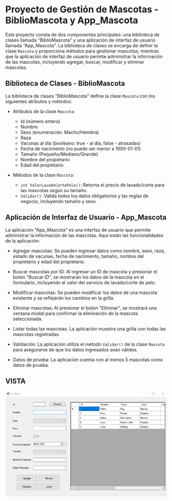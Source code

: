 # Proyecto de Gestión de Mascotas - BiblioMascota y App_Mascota

Este proyecto consta de dos componentes principales: una biblioteca de clases llamada "BiblioMascota" y una aplicación de interfaz de usuario llamada "App_Mascota". La biblioteca de clases se encarga de definir la clase `Mascota` y proporciona métodos para gestionar mascotas, mientras que la aplicación de interfaz de usuario permite administrar la información de las mascotas, incluyendo agregar, buscar, modificar y eliminar mascotas.

## Biblioteca de Clases - BiblioMascota

La biblioteca de clases "BiblioMascota" define la clase `Mascota` con los siguientes atributos y métodos:

- Atributos de la clase `Mascota`:
  - Id (número entero)
  - Nombre
  - Sexo (enumeración: Macho/Hembra)
  - Raza
  - Vacunas al día (booleano: true - al día, false - atrasadas)
  - Fecha de nacimiento (no puede ser menor a 1900-01-01)
  - Tamaño (Pequeño/Mediano/Grande)
  - Nombre del propietario
  - Edad del propietario

- Métodos de la clase `Mascota`:
  - `int ValorLavadoCortePelo()`: Retorna el precio de lavado/corte para las mascotas según su tamaño.
  - `Validar()`: Valida todos los datos obligatorios y las reglas de negocio, incluyendo tamaño y sexo.

## Aplicación de Interfaz de Usuario - App_Mascota

La aplicación "App_Mascota" es una interfaz de usuario que permite administrar la información de las mascotas. Aquí están las funcionalidades de la aplicación:

- Agregar mascotas: Se pueden ingresar datos como nombre, sexo, raza, estado de vacunas, fecha de nacimiento, tamaño, nombre del propietario y edad del propietario.

- Buscar mascotas por ID: Al ingresar un ID de mascota y presionar el botón "Buscar ID", se mostrarán los datos de la mascota en el formulario, incluyendo el valor del servicio de lavado/corte de pelo.

- Modificar mascotas: Se pueden modificar los datos de una mascota existente y se reflejarán los cambios en la grilla.

- Eliminar mascotas: Al presionar el botón "Eliminar", se mostrará una ventana modal para confirmar la eliminación de la mascota seleccionada.

- Listar todas las mascotas: La aplicación muestra una grilla con todas las mascotas registradas.

- Validación: La aplicación utiliza el método `Validar()` de la clase `Mascota` para asegurarse de que los datos ingresados sean válidos.

- Datos de prueba: La aplicación cuenta con al menos 5 mascotas como datos de prueba.

## VISTA

![Vista](https://github.com/ClaudioVergara2/CanDog/blob/main/Prototipo.jpg)

